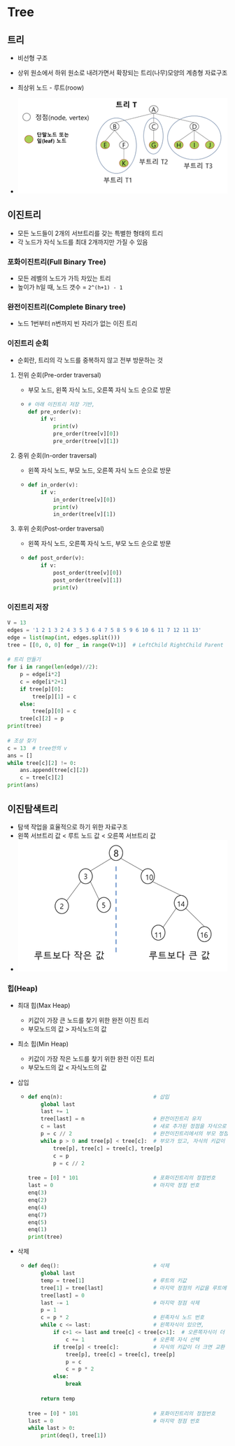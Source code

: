 # Tree

## 트리

- 비선형 구조

- 상위 원소에서 하위 원소로 내려가면서 확장되는 트리(나무)모양의 계층형 자료구조

- 최상위 노드 - 루트(roow)

- ![](05-Tree.assets/tree1.png)

  

## 이진트리

- 모든 노드들이 2개의 서브트리를 갖는 특별한 형태의 트리
- 각 노드가 자식 노드를 최대 2개까지만 가질 수 있음

### 포화이진트리(Full Binary Tree)

- 모든 레벨의 노드가 가득 차있는 트리
- 높이가 h일 때, 노드 갯수 = `2^(h+1) - 1`

### 완전이진트리(Complete Binary tree)

- 노드 1번부터 n번까지 빈 자리가 없는 이진 트리

### 이진트리 순회

- 순회란, 트리의 각 노드를 중복하지 않고 전부 방문하는 것

1. 전위 순회(Pre-order traversal)

   - 부모 노드, 왼쪽 자식 노드, 오른쪽 자식 노드 순으로 방문

   - ```python
     # 아래 이진트리 저장 기반,
     def pre_order(v):
         if v:
             print(v)
             pre_order(tree[v][0])
             pre_order(tree[v][1])
     ```

2. 중위 순회(In-order traversal)

   - 왼쪽 자식 노드, 부모 노드, 오른쪽 자식 노드 순으로 방문

   - ```python
     def in_order(v):
         if v:
             in_order(tree[v][0])
             print(v)
             in_order(tree[v][1])
     ```
   
3. 후위 순회(Post-order traversal)

   - 왼쪽 자식 노드, 오른쪽 자식 노드, 부모 노드 순으로 방문

   - ```python
     def post_order(v):
         if v:
             post_order(tree[v][0])
             post_order(tree[v][1])
             print(v)
     ```

### 이진트리 저장

```python
V = 13
edges = '1 2 1 3 2 4 3 5 3 6 4 7 5 8 5 9 6 10 6 11 7 12 11 13'
edge = list(map(int, edges.split()))
tree = [[0, 0, 0] for _ in range(V+1)]  # LeftChild RightChild Parent

# 트리 만들기
for i in range(len(edge)//2):
    p = edge[i*2]
    c = edge[i*2+1]
    if tree[p][0]:
        tree[p][1] = c
    else:
        tree[p][0] = c
    tree[c][2] = p
print(tree)

# 조상 찾기
c = 13  # tree안의 v
ans = []
while tree[c][2] != 0:
    ans.append(tree[c][2])
    c = tree[c][2]
print(ans)
```

## 이진탐색트리

- 탐색 작업을 효율적으로 하기 위한 자료구조
- 왼쪽 서브트리 값 < 루트 노드 값 < 오른쪽 서브트리 값
- ![](05-Tree.assets/tree2.png)

### 힙(Heap)

- 최대 힙(Max Heap)

  - 키값이 가장 큰 노드를 찾기 위한 완전 이진 트리
  - 부모노드의 값 > 자식노드의 값

- 최소 힙(Min Heap)

  - 키값이 가장 작은 노드를 찾기 위한 완전 이진 트리
  - 부모노드의 값 < 자식노드의 값

- 삽입

  - ```python
    def enq(n):                             # 삽입
        global last
        last += 1
        tree[last] = n                      # 완전이진트리 유지
        c = last                            # 새로 추가된 정점을 자식으로
        p = c // 2                          # 완전이진트리에서의 부모 정점 번호
        while p > 0 and tree[p] < tree[c]:  # 부모가 있고, 자식의 키값이 더 크면 교환
            tree[p], tree[c] = tree[c], tree[p]
            c = p
            p = c // 2
            
    tree = [0] * 101                        # 포화이진트리의 정점번호
    last = 0                                # 마지막 정점 번호
    enq(3)
    enq(2)
    enq(4)
    enq(7)
    enq(5)
    enq(1)
    print(tree)
    ```

- 삭제

  - ```python
    def deq():                              # 삭제
        global last
        temp = tree[1]                      # 루트의 키값
        tree[1] = tree[last]                # 마지막 정점의 키값을 루트에 복사
        tree[last] = 0
        last -= 1                           # 마지막 정점 삭제
        p = 1
        c = p * 2                           # 왼족자식 노드 번호
        while c <= last:                    # 왼쪽자식이 있으면,
            if c+1 <= last and tree[c] < tree[c+1]:  # 오른쪽자식이 더 크면,
                c += 1                      # 오른쪽 자식 선택
            if tree[p] < tree[c]:           # 자식의 키값이 더 크면 교환
                tree[p], tree[c] = tree[c], tree[p]
                p = c
                c = p * 2
            else:
                break
    
        return temp
    
    tree = [0] * 101                        # 포화이진트리의 정점번호
    last = 0                                # 마지막 정점 번호
    while last > 0:
        print(deq(), tree[1])
    ```


